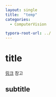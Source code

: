 ```yaml
---
layout: single
title:  "temp"
categories: 
  - ComputerVision

typora-root-url: ../
---
```








# title

[링크](https://blog.innovatingautomation.asia/kr/what-is-an-camera-interface) 참고



## subtitle



